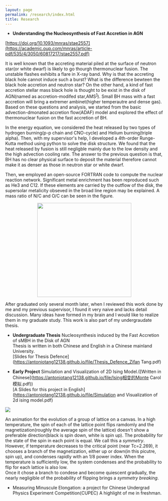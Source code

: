 ```yaml
---
layout: page
permalink: /research/index.html
title: Research
---
```

- **Understanding the Nucleosynthesis of Fast Accretion in AGN** <br>

[https://doi.org/10.1093/mnras/stae2557](https://academic.oup.com/mnras/article-pdf/535/4/3050/60817217/stae2557.pdf)

It is well known that the accreting material piled at the surface of neutron star(or white dwarf) is likely to go thourgh thermonuclear fusion. The unstable flashes exhibits a flare in X-ray band. Why is that the accreting black hole cannot induce such a burst? What is the difference bewteen the black hole accretion and neutron star? On the other hand, a kind of fast accretion stellar mass black hole is thought to be exist in the disk of AGN(named as accretion-modifed star,AMS<sup>[1](https://iopscience.iop.org/article/10.3847/2041-8213/abee81)</sup>). Small BH mass with a fast accretion will bring a extremer ambinet(higher temperautre and dense gas). Based on these questions and analysis, we started from the basic advection-dmonated accretion flow(ADAF) model and explored the effect of thermonuclear fusion on the fast accretion of BH.

In the energy equation, we considered the heat released by two types of hydrogen burning(p-p chain and CNO-cycle) and Helium burning(triple alpha). Then, with my supervisor's help, I developed a 4th-order Runge-Kutta method using python to solve the disk structure. We found that the heat released by fusion is still negligble mainly due to the low density and the high advection cooling rate. The answer to the previous question is that, BH has no clear physical surface to deposit the material therefore cannot make it as denser as those in neutron star or white dwarf. 

Then, we employed an open-source FORTRAN code to compute the nuclear reaction network. Significant metal enrichment has been reproduced such as He3 and C12. If these elements are carried by the outflow of the disk, the supersolar metalicity obseved in the broad line region may be explained. A mass ratio of N/C and O/C can be seen in the figure.

<img src="https://antoniotang12138.github.io/file/fraction-5rg and 10rg.png" style="width: 300px; height: auto; display: block; margin: 0 auto;">

After graduated only several month later, when I reviewed this work done by me and my previous supervisor, I found it very naive and lacks detail discussion. Many ideas have formed in my brain and I would like to realize them in my graduate study. This work is also part of my undergraudate thesis.

- **Undergraduate Thesis**
Nucleosynthesis induced by the Fast Accretion of sMBH in the Disk of AGN<br>
Thesis is written in both Chinese and English in a Chinese mainland University. <br>
[Slides for Thesis Defence](https://antoniotang12138.github.io/file/Thesis_Defence_Zifan Tang.pdf)

- **Early Project**
Simulation and Visualization of 2D Ising Model.([Written in Chinese](https://antoniotang12138.github.io/file/Ising相变的Monte Carol模拟.pdf))<br>
[A Slides for this project in English](https://antoniotang12138.github.io/file/Simulation and Visualization of 2d ising model.pdf)<br>

<img src="https://antoniotang12138.github.io/file/GIFforisingmodel-ezgif.com-crop.gif">

An animation for the evolution of a group of lattice on a canvas. In a high temperature, the spin of each of the lattice point flips ramdomly and the magnetization(roughly the average spin of the lattice) doesn't show a preferable direction(black is spin down, white is spin up). The probability for the state of the spin in each point is equal. We call this a *symmetry*. However, if temperature decreases to the critical point (near Tc=2.269), it chooses a branch of the magnetization, either up or down(in this picutre, spin up), and condenses rapidly with an 1/8 power index. When the temperature is sufficiently low, the system condenses and the probability to flip for each lattice is also low. <br>
Once it chose a branch to condese and become quiescent gradually, the nearly negligible of the probability of flipping brings a *symmetry breaking*.

- Measuring Minuscule Elongation: a project for Chinese Undergrad Physics Experiment Competition(CUPEC)
A highlight of me in freshman. 